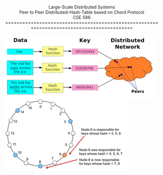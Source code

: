 <p align="center">Large-Scale Distributed Systems</br>Peer to Peer Distributed-Hash-Table based on Chord Protocol</br>CSE 586
==========================================================================================

![Img_1](https://raw.githubusercontent.com/ramanpreet1990/CSE_586_Distributed_HashTable_CHORD/master/Resources/1.png) ![Img_2](https://raw.githubusercontent.com/ramanpreet1990/CSE_586_Distributed_HashTable_CHORD/master/Resources/2.png)
